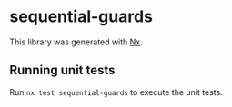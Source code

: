# sequential-guards

This library was generated with [Nx](https://nx.dev).

## Running unit tests

Run `nx test sequential-guards` to execute the unit tests.
